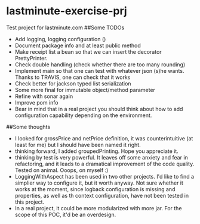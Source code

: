 # lastminute-exercise-prj
Test project for lastminute.com
##Some TODOs
* Add logging, logging configuration ()
* Document package info and at least public method
* Make receipt list a bean so that we can insert the decorator PrettyPrinter.
* Check double handling (check whether there are too many rounding)
* Implement main so that one can test with whatever json (s)he wants. Thanks to TRAVIS, one can check that it works
* Check better for jackson typed list serialization
* Some more final for immutable object/method parameter
* Refine with sonar again
* Improve pom info
* Bear in mind that in a real project you should think about how to add configuration capability depending on the environment.

##Some thoughts
* I looked for grossPrice and netPrice definition, it was counterintuitive (at least for me) but I should have been named it right.
* thinking forward, I added groupedPrinting. Hope you appreciate it.
* thinking by test is very powerful. It leaves off some anxiety and fear in refactoring, and it leads to a dramatical improvement of the code quality. Tested on animal. Ooops, on myself :)
* LoggingWithAspect has been used in two other projects. I'd like to find a simplier way to configure it, but it worth anyway. Not sure whether it works at the moment, since logback configuration is missing and properties, as well as th context configuration, have not been tested in this project.
* In a real project, it could be more modularized with more jar. For the scope of this POC, it'd be an overdesign.
